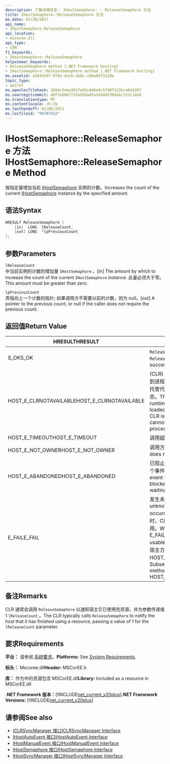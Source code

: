 ```yaml
---
description: 了解详细信息： IHostSemaphore：： ReleaseSemaphore 方法
title: IHostSemaphore::ReleaseSemaphore 方法
ms.date: 03/30/2017
api_name:
- IHostSemaphore.ReleaseSemaphore
api_location:
- mscoree.dll
api_type:
- COM
f1_keywords:
- IHostSemaphore::ReleaseSemaphore
helpviewer_keywords:
- ReleaseSemaphore method [.NET Framework hosting]
- IHostSemaphore::ReleaseSemaphore method [.NET Framework hosting]
ms.assetid: a343d197-979a-4ac6-ab8c-cb8a05f3120e
topic_type:
- apiref
ms.openlocfilehash: 368dc5ebe3017e03c0d6e8c57d0f122bc48d439f
ms.sourcegitcommit: ddf7edb67715a5b9a45e3dd44536dabc153c1de0
ms.translationtype: MT
ms.contentlocale: zh-CN
ms.lasthandoff: 02/06/2021
ms.locfileid: "99707422"
---
```

# <a name="ihostsemaphorereleasesemaphore-method"></a><span data-ttu-id="e983a-103">IHostSemaphore::ReleaseSemaphore 方法</span><span class="sxs-lookup"><span data-stu-id="e983a-103">IHostSemaphore::ReleaseSemaphore Method</span></span>

<span data-ttu-id="e983a-104">按指定量增加当前 [IHostSemaphore](ihostsemaphore-interface.md) 实例的计数。</span><span class="sxs-lookup"><span data-stu-id="e983a-104">Increases the count of the current [IHostSemaphore](ihostsemaphore-interface.md) instance by the specified amount.</span></span>  
  
## <a name="syntax"></a><span data-ttu-id="e983a-105">语法</span><span class="sxs-lookup"><span data-stu-id="e983a-105">Syntax</span></span>  
  
```cpp  
HRESULT ReleaseSemaphore (  
    [in]  LONG  lReleaseCount,  
    [out] LONG  *lpPreviousCount  
);  
```  
  
## <a name="parameters"></a><span data-ttu-id="e983a-106">参数</span><span class="sxs-lookup"><span data-stu-id="e983a-106">Parameters</span></span>  

 `lReleaseCount`  
 <span data-ttu-id="e983a-107">中当前实例的计数的增加量 `IHostSemaphore` 。</span><span class="sxs-lookup"><span data-stu-id="e983a-107">[in] The amount by which to increase the count of the current `IHostSemaphore` instance.</span></span> <span data-ttu-id="e983a-108">此量必须大于零。</span><span class="sxs-lookup"><span data-stu-id="e983a-108">This amount must be greater than zero.</span></span>  
  
 `lpPreviousCount`  
 <span data-ttu-id="e983a-109">弄指向上一个计数的指针; 如果调用方不需要以前的计数，则为 null。</span><span class="sxs-lookup"><span data-stu-id="e983a-109">[out] A pointer to the previous count, or null if the caller does not require the previous count.</span></span>  
  
## <a name="return-value"></a><span data-ttu-id="e983a-110">返回值</span><span class="sxs-lookup"><span data-stu-id="e983a-110">Return Value</span></span>  
  
|<span data-ttu-id="e983a-111">HRESULT</span><span class="sxs-lookup"><span data-stu-id="e983a-111">HRESULT</span></span>|<span data-ttu-id="e983a-112">说明</span><span class="sxs-lookup"><span data-stu-id="e983a-112">Description</span></span>|  
|-------------|-----------------|  
|<span data-ttu-id="e983a-113">S_OK</span><span class="sxs-lookup"><span data-stu-id="e983a-113">S_OK</span></span>|<span data-ttu-id="e983a-114">`ReleaseSemaphore` 已成功返回。</span><span class="sxs-lookup"><span data-stu-id="e983a-114">`ReleaseSemaphore` returned successfully.</span></span>|  
|<span data-ttu-id="e983a-115">HOST_E_CLRNOTAVAILABLE</span><span class="sxs-lookup"><span data-stu-id="e983a-115">HOST_E_CLRNOTAVAILABLE</span></span>|<span data-ttu-id="e983a-116"> (CLR) 的公共语言运行时未加载到进程中，或 CLR 处于无法运行托管代码或成功处理调用的状态。</span><span class="sxs-lookup"><span data-stu-id="e983a-116">The common language runtime (CLR) has not been loaded into a process, or the CLR is in a state in which it cannot run managed code or process the call successfully.</span></span>|  
|<span data-ttu-id="e983a-117">HOST_E_TIMEOUT</span><span class="sxs-lookup"><span data-stu-id="e983a-117">HOST_E_TIMEOUT</span></span>|<span data-ttu-id="e983a-118">调用超时。</span><span class="sxs-lookup"><span data-stu-id="e983a-118">The call timed out.</span></span>|  
|<span data-ttu-id="e983a-119">HOST_E_NOT_OWNER</span><span class="sxs-lookup"><span data-stu-id="e983a-119">HOST_E_NOT_OWNER</span></span>|<span data-ttu-id="e983a-120">调用方不拥有该锁。</span><span class="sxs-lookup"><span data-stu-id="e983a-120">The caller does not own the lock.</span></span>|  
|<span data-ttu-id="e983a-121">HOST_E_ABANDONED</span><span class="sxs-lookup"><span data-stu-id="e983a-121">HOST_E_ABANDONED</span></span>|<span data-ttu-id="e983a-122">已阻止的线程或纤程正在等待某个事件时，该事件被取消。</span><span class="sxs-lookup"><span data-stu-id="e983a-122">An event was canceled while a blocked thread or fiber was waiting on it.</span></span>|  
|<span data-ttu-id="e983a-123">E_FAIL</span><span class="sxs-lookup"><span data-stu-id="e983a-123">E_FAIL</span></span>|<span data-ttu-id="e983a-124">发生未知的灾难性故障。</span><span class="sxs-lookup"><span data-stu-id="e983a-124">An unknown catastrophic failure occurred.</span></span> <span data-ttu-id="e983a-125">当方法返回 E_FAIL 时，CLR 在该进程内将不再可用。</span><span class="sxs-lookup"><span data-stu-id="e983a-125">When a method returns E_FAIL, the CLR is no longer usable within the process.</span></span> <span data-ttu-id="e983a-126">对宿主方法的后续调用会返回 HOST_E_CLRNOTAVAILABLE。</span><span class="sxs-lookup"><span data-stu-id="e983a-126">Subsequent calls to hosting methods return HOST_E_CLRNOTAVAILABLE.</span></span>|  
  
## <a name="remarks"></a><span data-ttu-id="e983a-127">备注</span><span class="sxs-lookup"><span data-stu-id="e983a-127">Remarks</span></span>  

 <span data-ttu-id="e983a-128">CLR 通常会调用 `ReleaseSemaphore` 以通知宿主它已使用完资源，并为参数传递值 1 `lReleaseCount` 。</span><span class="sxs-lookup"><span data-stu-id="e983a-128">The CLR typically calls `ReleaseSemaphore` to notify the host that it has finished using a resource, passing a value of 1 for the `lReleaseCount` parameter.</span></span>  
  
## <a name="requirements"></a><span data-ttu-id="e983a-129">要求</span><span class="sxs-lookup"><span data-stu-id="e983a-129">Requirements</span></span>  

 <span data-ttu-id="e983a-130">**平台：** 请参阅 [系统要求](../../get-started/system-requirements.md)。</span><span class="sxs-lookup"><span data-stu-id="e983a-130">**Platforms:** See [System Requirements](../../get-started/system-requirements.md).</span></span>  
  
 <span data-ttu-id="e983a-131">**标头：** Mscoree.dll</span><span class="sxs-lookup"><span data-stu-id="e983a-131">**Header:** MSCorEE.h</span></span>  
  
 <span data-ttu-id="e983a-132">**库：** 作为中的资源包含 MSCorEE.dll</span><span class="sxs-lookup"><span data-stu-id="e983a-132">**Library:** Included as a resource in MSCorEE.dll</span></span>  
  
 <span data-ttu-id="e983a-133">**.NET Framework 版本：**[!INCLUDE[net_current_v20plus](../../../../includes/net-current-v20plus-md.md)]</span><span class="sxs-lookup"><span data-stu-id="e983a-133">**.NET Framework Versions:** [!INCLUDE[net_current_v20plus](../../../../includes/net-current-v20plus-md.md)]</span></span>  
  
## <a name="see-also"></a><span data-ttu-id="e983a-134">请参阅</span><span class="sxs-lookup"><span data-stu-id="e983a-134">See also</span></span>

- [<span data-ttu-id="e983a-135">ICLRSyncManager 接口</span><span class="sxs-lookup"><span data-stu-id="e983a-135">ICLRSyncManager Interface</span></span>](iclrsyncmanager-interface.md)
- [<span data-ttu-id="e983a-136">IHostAutoEvent 接口</span><span class="sxs-lookup"><span data-stu-id="e983a-136">IHostAutoEvent Interface</span></span>](ihostautoevent-interface.md)
- [<span data-ttu-id="e983a-137">IHostManualEvent 接口</span><span class="sxs-lookup"><span data-stu-id="e983a-137">IHostManualEvent Interface</span></span>](ihostmanualevent-interface.md)
- [<span data-ttu-id="e983a-138">IHostSemaphore 接口</span><span class="sxs-lookup"><span data-stu-id="e983a-138">IHostSemaphore Interface</span></span>](ihostsemaphore-interface.md)
- [<span data-ttu-id="e983a-139">IHostSyncManager 接口</span><span class="sxs-lookup"><span data-stu-id="e983a-139">IHostSyncManager Interface</span></span>](ihostsyncmanager-interface.md)
